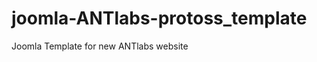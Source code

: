 joomla-ANTlabs-protoss_template
===============================

Joomla Template for new ANTlabs website
